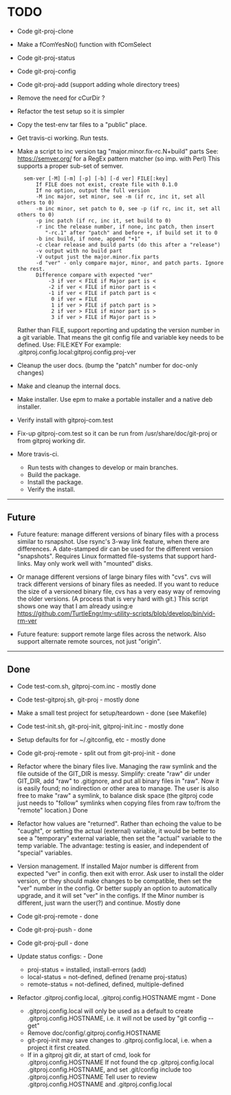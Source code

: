 # TODO

* Code git-proj-clone

* Make a fComYesNo() function with fComSelect

* Code git-proj-status

* Code git-proj-config

* Code git-proj-add (support adding whole directory trees)

* Remove the need for cCurDir ?

* Refactor the test setup so it is simpler

* Copy the test-env tar files to a "public" place.

* Get travis-ci working. Run tests.

* Make a script to inc version tag "major.minor.fix-rc.N+build" parts
  See: https://semver.org/ for a RegEx pattern matcher (so imp. with Perl)
  This supports a proper sub-set of semver.

        sem-ver [-M] [-m] [-p] [-b] [-d ver] FILE[:key]
            If FILE does not exist, create file with 0.1.0
            If no option, output the full version
            -M inc major, set minor, see -m (if rc, inc it, set all others to 0)
            -m inc minor, set patch to 0, see -p (if rc, inc it, set all others to 0)
            -p inc patch (if rc, inc it, set build to 0)
            -r inc the release number, if none, inc patch, then insert
               "-rc.1" after "patch" and before +, if build set it to 0
            -b inc build, if none, append "+1"
            -c clear release and build parts (do this after a "release")
            -v output with no build part
            -V output just the major.minor.fix parts
            -d "ver" - only compare major, minor, and patch parts. Ignore the rest.
            Difference compare with expected "ver"
                -3 if ver < FILE if Major part is <
                -2 if ver < FILE if minor part is <
                -1 if ver < FILE if patch part is <
                 0 if ver = FILE
                 1 if ver > FILE if patch part is >
                 2 if ver > FILE if minor part is >
                 3 if ver > FILE if Major part is >
         
    Rather than FILE, support reporting and updating the version
    number in a git variable. That means the git config file and
    variable key needs to be defined. Use: FILE:KEY For example:
    .gitproj.config.local:gitproj.config.proj-ver

* Cleanup the user docs. (bump the "patch" number for doc-only changes)

* Make and cleanup the internal docs.

* Make installer. Use epm to make a portable installer and a native
  deb installer.

* Verify install with gitproj-com.test

* Fix-up gitproj-com.test so it can be run from /usr/share/doc/git-proj
  or from gitproj working dir.

* More travis-ci.
    * Run tests with changes to develop or main branches.
    * Build the package.
    * Install the package.
    * Verify the install.

----

## Future

* Future feature: manage different versions of binary files with a
  process similar to rsnapshot. Use rsync's 3-way link feature, when
  there are differences. A date-stamped dir can be used for the
  different version "snapshots". Requires Linux formatted file-systems
  that support hard-links. May only work well with "mounted" disks.

* Or manage different versions of large binary files with "cvs". cvs
  will track different versions of binary files as needed. If you want
  to reduce the size of a versioned binary file, cvs has a very easy
  way of removing the older versions. (A process that is very hard
  with git.) This script shows one way that I am already using:e
  https://github.com/TurtleEngr/my-utility-scripts/blob/develop/bin/vid-rm-ver

* Future feature: support remote large files across the network. Also
  support alternate remote sources, not just "origin".

----

## Done

* Code test-com.sh, gitproj-com.inc - mostly done

* Code test-gitproj.sh, git-proj - mostly done

* Make a small test project for setup/teardown - done (see Makefile)

* Code test-init.sh, git-proj-init, gitproj-init.inc  - mostly done

* Setup defaults for for ~/.gitconfig, etc - mostly done

* Code git-proj-remote - split out from git-proj-init - done

* Refactor where the binary files live. Managing the raw symlink and
  the file outside of the GIT_DIR is messy. Simplify: create "raw" dir
  under GIT_DIR, add "raw" to .gitignore, and put all binary files in
  "raw". Now it is easily found; no indirection or other area to
  manage.
  The user is also free to make "raw" a symlink, to balance disk space
  (the gitproj code just needs to "follow" symlinks when copying files
  from raw to/from the "remote" location.)  Done

* Refactor how values are "returned". Rather than echoing the value to
  be "caught", or setting the actual (external) variable, it would be
  better to see a "temporary" external variable, then set the "actual"
  variable to the temp variable. The advantage: testing is easier, and
  independent of "special" variables.

* Version management. If installed Major number is different from
  expected "ver" in config. then exit with error. Ask user to install
  the older version, or they should make changes to be compatible,
  then set the "ver" number in the config. Or better supply an option
  to automatically upgrade, and it will set "ver" in the configs.  If
  the Minor number is different, just warn the user(?) and continue.
  Mostly done

* Code git-proj-remote - done

* Code git-proj-push - done

* Code git-proj-pull - done

* Update status configs: - Done
    * proj-status = installed, install-errors (add)
    * local-status = not-defined, defined (rename proj-status)
    * remote-status = not-defined, defined, multiple-defined

* Refactor .gitproj.config.local, .gitproj.config.HOSTNAME mgmt - Done
  * .gitproj.config.local will only be used as a default to create
    .gitproj.config.HOSTNAME, i.e. it will not be used by "git config --get"
  * Remove doc/config/.gitproj.config.HOSTNAME
  * git-proj-init may save changes to .gitproj.config.local, i.e. when
    a project it first created.
  * If in a gitproj git dir, at start of cmd, look for .gitproj.config.HOSTNAME
    If not found the cp .gitproj.config.local .gitproj.config.HOSTNAME,
    and set .git/config include too .gitproj.config.HOSTNAME
    Tell user to review .gitproj.config.HOSTNAME and .gitproj.config.local
